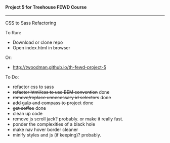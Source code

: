 #### Project 5 for Treehouse FEWD Course
----

CSS to Sass Refactoring


To Run:
- Download or clone repo
- Open index.html in browser


Or:
- http://twoodman.github.io/th-fewd-project-5


To Do:
- refactor css to sass
- ~~refactor html/css to use BEM convention~~ done
- ~~remove/replace unnecessary id selectors~~ done
- ~~add gulp and compass to project~~ done
- ~~get coffee~~ done
- clean up code
- remove js scroll jack? probably. or make it really fast.
- ponder the complexities of a black hole
- make nav hover border cleaner
- minify styles and js (if keeping)? probably.